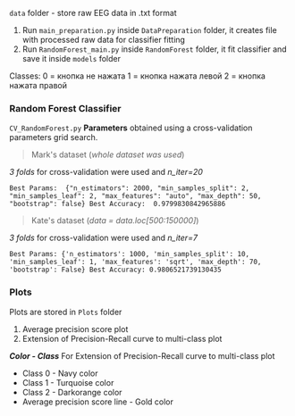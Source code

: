 `data` folder - store raw EEG data in .txt format

1. Run `main_preparation.py` inside `DataPreparation` folder, it creates file with processed raw data for classifier fitting
2. Run `RandomForest_main.py` inside `RandomForest` folder, it fit classifier and save it inside `models` folder

Classes: 
0 = кнопка не нажата 
1 = кнопка нажата левой 
2 = кнопка нажата правой
 
### Random Forest Classifier ###

`CV_RandomForest.py` **Parameters** obtained using a cross-validation parameters grid search.
> Mark's dataset (*whole dataset was used*)

*3 folds* for cross-validation were used and *n_iter=20* 

`Best Params: 
{"n_estimators": 2000, "min_samples_split": 2, "min_samples_leaf": 2, "max_features": "auto", "max_depth": 50, "bootstrap": false}
Best Accuracy: 
0.9799830842965886`

> Kate's dataset (*data = data.loc[500:150000]*)

*3 folds* for cross-validation were used and *n_iter=7* 

`Best Params:
{'n_estimators': 1000, 'min_samples_split': 10, 'min_samples_leaf': 1, 'max_features': 'sqrt', 'max_depth': 70, 'bootstrap': False}
Best Accuracy:
0.9806521739130435`


### Plots ###
Plots are stored in `Plots` folder
1. Average precision score plot
2. Extension of Precision-Recall curve to multi-class plot 

**_Color - Class_**
For Extension of Precision-Recall curve to multi-class plot 
- Class 0 - Navy color
- Class 1 - Turquoise color
- Class 2 - Darkorange color
- Average precision score line - Gold color